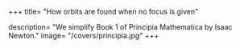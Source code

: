 +++
title= "How orbits are found when no focus is given"

description= "We simplify Book 1 of  Principia Mathematica by Isaac Newton."
image= "/covers/principia.jpg"
+++
